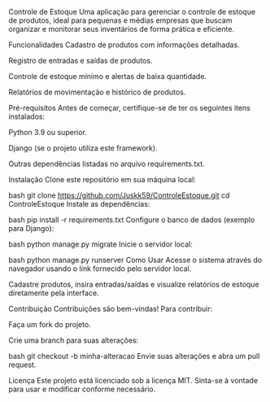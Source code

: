 Controle de Estoque
Uma aplicação para gerenciar o controle de estoque de produtos, ideal para pequenas e médias empresas que buscam organizar e monitorar seus inventários de forma prática e eficiente.

Funcionalidades
Cadastro de produtos com informações detalhadas.

Registro de entradas e saídas de produtos.

Controle de estoque mínimo e alertas de baixa quantidade.

Relatórios de movimentação e histórico de produtos.

Pré-requisitos
Antes de começar, certifique-se de ter os seguintes itens instalados:

Python 3.9 ou superior.

Django (se o projeto utiliza este framework).

Outras dependências listadas no arquivo requirements.txt.

Instalação
Clone este repositório em sua máquina local:

bash
git clone https://github.com/Juskk59/ControleEstoque.git
cd ControleEstoque
Instale as dependências:

bash
pip install -r requirements.txt
Configure o banco de dados (exemplo para Django):

bash
python manage.py migrate
Inicie o servidor local:

bash
python manage.py runserver
Como Usar
Acesse o sistema através do navegador usando o link fornecido pelo servidor local.

Cadastre produtos, insira entradas/saídas e visualize relatórios de estoque diretamente pela interface.

Contribuição
Contribuições são bem-vindas! Para contribuir:

Faça um fork do projeto.

Crie uma branch para suas alterações:

bash
git checkout -b minha-alteracao
Envie suas alterações e abra um pull request.

Licença
Este projeto está licenciado sob a licença MIT. Sinta-se à vontade para usar e modificar conforme necessário.

